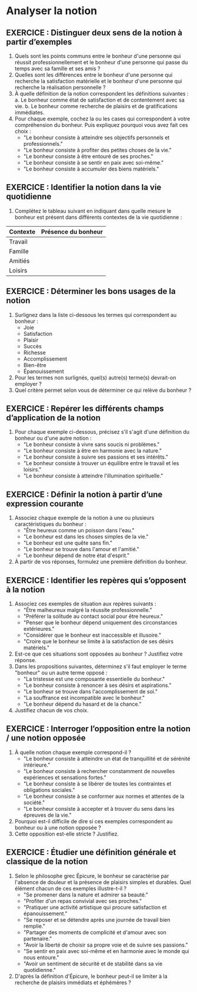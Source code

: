 # Analyser la notion

## EXERCICE : Distinguer deux sens de la notion à partir d’exemples
1. Quels sont les points communs entre le bonheur d'une personne qui réussit professionnellement et le bonheur d'une personne qui passe du temps avec sa famille et ses amis ?
2. Quelles sont les différences entre le bonheur d'une personne qui recherche la satisfaction matérielle et le bonheur d'une personne qui recherche la réalisation personnelle ?
3. À quelle définition de la notion correspondent les définitions suivantes :
   a. Le bonheur comme état de satisfaction et de contentement avec sa vie.
   b. Le bonheur comme recherche de plaisirs et de gratifications immédiates.
4. Pour chaque exemple, cochez la ou les cases qui correspondent à votre compréhension du bonheur. Puis expliquez pourquoi vous avez fait ces choix :
   - "Le bonheur consiste à atteindre ses objectifs personnels et professionnels."
   - "Le bonheur consiste à profiter des petites choses de la vie."
   - "Le bonheur consiste à être entouré de ses proches."
   - "Le bonheur consiste à se sentir en paix avec soi-même."
   - "Le bonheur consiste à accumuler des biens matériels."

## EXERCICE : Identifier la notion dans la vie quotidienne
 1. Complétez le tableau suivant en indiquant dans quelle mesure le bonheur est présent dans différents contextes de la vie quotidienne :

| Contexte | Présence du bonheur |
|----------|--------------------|
| Travail  |                    |
| Famille  |                    |
| Amitiés  |                    |
| Loisirs  |                    |

## EXERCICE : Déterminer les bons usages de la notion
1. Surlignez dans la liste ci-dessous les termes qui correspondent au bonheur :
   - Joie
   - Satisfaction
   - Plaisir
   - Succès
   - Richesse
   - Accomplissement
   - Bien-être
   - Épanouissement
2. Pour les termes non surlignés, quel(s) autre(s) terme(s) devrait-on employer ?
3. Quel critère permet selon vous de déterminer ce qui relève du bonheur ?

## EXERCICE : Repérer les différents champs d’application de la notion
1. Pour chaque exemple ci-dessous, précisez s’il s'agit d'une définition du bonheur ou d'une autre notion :
   - "Le bonheur consiste à vivre sans soucis ni problèmes."
   - "Le bonheur consiste à être en harmonie avec la nature."
   - "Le bonheur consiste à suivre ses passions et ses intérêts."
   - "Le bonheur consiste à trouver un équilibre entre le travail et les loisirs."
   - "Le bonheur consiste à atteindre l'illumination spirituelle."

## EXERCICE : Définir la notion à partir d’une expression courante
1. Associez chaque exemple de la notion à une ou plusieurs caractéristiques du bonheur :
   - "Être heureux comme un poisson dans l'eau."
   - "Le bonheur est dans les choses simples de la vie."
   - "Le bonheur est une quête sans fin."
   - "Le bonheur se trouve dans l'amour et l'amitié."
   - "Le bonheur dépend de notre état d'esprit."
2. À partir de vos réponses, formulez une première définition du bonheur.

## EXERCICE : Identifier les repères qui s’opposent à la notion
1. Associez ces exemples de situation aux repères suivants :
   - "Être malheureux malgré la réussite professionnelle."
   - "Préférer la solitude au contact social pour être heureux."
   - "Penser que le bonheur dépend uniquement des circonstances extérieures."
   - "Considérer que le bonheur est inaccessible et illusoire."
   - "Croire que le bonheur se limite à la satisfaction de ses désirs matériels."
2. Est-ce que ces situations sont opposées au bonheur ? Justifiez votre réponse.
3. Dans les propositions suivantes, déterminez s'il faut employer le terme "bonheur" ou un autre terme opposé : 
   - "La tristesse est une composante essentielle du bonheur."
   - "Le bonheur consiste à renoncer à ses désirs et aspirations."
   - "Le bonheur se trouve dans l'accomplissement de soi."
   - "La souffrance est incompatible avec le bonheur."
   - "Le bonheur dépend du hasard et de la chance."
4. Justifiez chacun de vos choix.

## EXERCICE : Interroger l’opposition entre la notion / une notion opposée
1. À quelle notion chaque exemple correspond-il ?
   - "Le bonheur consiste à atteindre un état de tranquillité et de sérénité intérieure."
   - "Le bonheur consiste à rechercher constamment de nouvelles expériences et sensations fortes."
   - "Le bonheur consiste à se libérer de toutes les contraintes et obligations sociales."
   - "Le bonheur consiste à se conformer aux normes et attentes de la société."
   - "Le bonheur consiste à accepter et à trouver du sens dans les épreuves de la vie."
2. Pourquoi est-il difficile de dire si ces exemples correspondent au bonheur ou à une notion opposée ?
3. Cette opposition est-elle stricte ? Justifiez.

## EXERCICE : Étudier une définition générale et classique de la notion
1. Selon le philosophe grec Épicure, le bonheur se caractérise par l'absence de douleur et la présence de plaisirs simples et durables. Quel élément chacun de ces exemples illustre-t-il ?
   - "Se promener dans la nature et admirer sa beauté."
   - "Profiter d'un repas convivial avec ses proches."
   - "Pratiquer une activité artistique qui procure satisfaction et épanouissement."
   - "Se reposer et se détendre après une journée de travail bien remplie."
   - "Partager des moments de complicité et d'amour avec son partenaire."
   - "Avoir la liberté de choisir sa propre voie et de suivre ses passions."
   - "Se sentir en paix avec soi-même et en harmonie avec le monde qui nous entoure."
   - "Avoir un sentiment de sécurité et de stabilité dans sa vie quotidienne."
2. D'après la définition d'Épicure, le bonheur peut-il se limiter à la recherche de plaisirs immédiats et éphémères ?